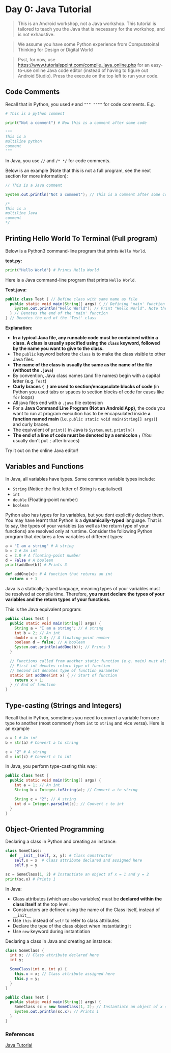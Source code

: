 # Day 0: Java Tutorial

> This is an Android workshop, not a Java workshop. This tutorial is tailored to teach you the Java that is necessary for the workshop, and is not exhaustive.

> We assume you have some Python experience from Computatoinal Thinking for Design or Digital World

> Psst, for now, use <https://www.tutorialspoint.com/compile_java_online.php> for an easy-to-use online Java code editor (instead of having to figure out Android Studio). Press the execute on the top left to run your code.
 
## Code Comments

Recall that in Python, you used `#` and `""" """"` for code comments. E.g.

```python
# This is a python comment

print("Not a comment") # Now this is a comment after some code

"""
This is a
multiline python
comment
"""
```

In Java, you use `//` and `/* */` for code comments.

Below is an example (Note that this is not a full program, see the next section for more information):

```java
// This is a Java comment

System.out.println("Not a comment"); // This is a comment after some code

/*
This is a
multiline Java
comment
*/
```

## Printing Hello World To Terminal (Full program)

Below is a Python3 command-line program that prints `Hello World`.

**test.py:**
```python
print("Hello World") # Prints Hello World
```

Here is a Java command-line program that prints `Hello World`.

**Test.java:**
```java
public class Test { // Define class with same name as file
  public static void main(String[] args) { // Defining 'main' function
    System.out.println("Hello World"); // Print "Hello World". Note the ;
  } // Denotes the end of the 'main' function
} // Denotes the end of the 'Test' class
```

**Explanation:**

- **In a typical Java file, any runnable code must be contained within a class. A class is usually specified using the `class` keyword, followed by the name you want to give to the class.**
- The `public` keyword before the `class` is to make the class visible to other Java files.
- **The name of the class is usually the same as the name of the file (without the `.java`)**
- By convention, Java class names (and file names) begin with a capital letter (e.g. `Test`)
- **Curly braces `{ }` are used to section/encapsulate blocks of code** (in Python you used tabs or spaces to section blocks of code for cases like `for` loops)
- All java files end with a `.java` file extension
- For a **Java Command Line Program (Not an Android App)**, the code you want to run at program execution has to be encapsulated inside **a function named main** (i.e. `public static void main(String[] args)`) and curly braces.
- The equivalent of `print()` in Java is `System.out.println()`
- **The end of a line of code must be denoted by a semicolon `;`** (You usually don't put `;` after braces)

Try it out on the online Java editor!

## Variables and Functions

In Java, all variables have types. Some common variable types include:

- `String` (Notice the first letter of String is capitalised)
- `int`
- `double` (Floating-point number)
- `boolean`

Python also has types for its variables, but you dont explicitly declare them. You may have learnt that Python is a **dynamically-typed** language. That is to say, the types of your variables (as well as the return type of your functions) are resolved only at runtime. Consider the following Python program that declares a few variables of different types:

```Python
a = "I am a string" # A string
b = 2 # An int
c = 2.0 # A floating-point number
d = False # A boolean
print(addOne(b)) # Prints 3

def addOne(x): # A function that returns an int
  return x + 1
```

Java is a statically-typed language, meaning types of your variables must be resolved at compile time. Therefore, **you must declare the types of your variables and the return types of your functions.**

This is the Java equivalent program:

```Java
public class Test {
  public static void main(String[] args) {
    String a = "I am a string"; // A string
    int b = 2; // An int
    double c = 2.0; // A floating-point number
    boolean d = false; // A boolean
    System.out.println(addOne(b)); // Prints 3
  }

  // Functions called from another static function (e.g. main) must also be static
  // First int denotes return type of function
  // Second int denotes type of function parameter
  static int addOne(int x) { // Start of function
    return x + 1;
  } // End of function
} 
```

## Type-casting (Strings and Integers)

Recall that in Python, sometimes you need to convert a variable from one type to another (most commonly from `int` to `String` and vice versa). Here is an example

```python
a = 1 # An int
b = str(a) # Convert a to string

c = "2" # A string
d = int(c) # Convert c to int
```

In Java, you perform type-casting this way:

```java
public class Test {
  public static void main(String[] args) {
    int a = 1; // An int
    String b = Integer.toString(a); // Convert a to string

    String c = "2"; // A string
    int d = Integer.parseInt(c); // Convert c to int
  }
}
```

## Object-Oriented Programming

Declaring a class in Python and creating an instance:

```python
class SomeClass:
  def __init__(self, x, y): # Class constructor
    self.x = x  # Class attribute declared and assigned here
    self.y = y

sc = SomeClass(1, 2) # Instantiate an object of x = 1 and y = 2
print(sc.x) # Prints 1
```

In Java:

- Class attributes (which are also variables) must be **declared within the class itself** at the top level.
- Constructors are defined using the name of the Class itself, instead of `__init__`
- Use `this` instead of `self` to refer to class attributes.
- Declare the type of the class object when instantiating it
- Use `new` keyword during instantiation

Declaring a class in Java and creating an instance:

```java
class SomeClass {
  int x; // Class attribute declared here
  int y;

  SomeClass(int x, int y) {
    this.x = x; // Class attribute assigned here
    this.y = y;
  }
}

public class Test {
  public static void main(String[] args) {
    SomeClass sc = new SomeClass(1, 2); // Instantiate an object of x = 1 and y = 2
    System.out.println(sc.x); // Prints 1
  }
}
```

### References

[Java Tutorial](https://www.w3schools.com/java/default.asp)